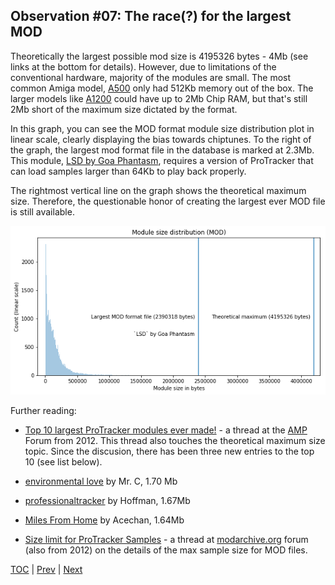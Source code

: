 ## Observation #07: The race(?) for the **largest** MOD

Theoretically the largest possible mod size is 4195326 bytes - 4Mb (see links at the bottom for details). However,
due to limitations of the conventional hardware, majority of the modules are small. The most common Amiga model, [A500](https://en.wikipedia.org/wiki/Amiga_500) only had 512Kb memory out of the box. The larger models like [A1200](https://en.wikipedia.org/wiki/Amiga_1200) could have up to 2Mb Chip RAM, but that's still 2Mb short of the maximum size dictated by the format. 

In this graph, you can see the MOD format module size distribution plot in linear scale, clearly displaying the bias towards chiptunes. To the right of the graph, the largest mod format file in the database is marked at 2.3Mb. This module, [LSD by Goa Phantasm](http://amp.dascene.net/downmod.php?index=118340), requires a version of ProTracker that can load samples larger than 64Kb to play back properly.

The rightmost vertical line on the graph shows the theoretical maximum size. Therefore, the questionable honor of creating the largest ever MOD file is still available.

![alt Largest module + theoretical maximum](ds_07.png "Largest module + theoretical maximum")

Further reading:

* [Top 10 largest ProTracker modules ever made!](http://amp.dascene.net/forum/index.php?topic=384.0) - a thread at the [AMP](https://amp.dascene.net) Forum from 2012. This thread also touches the theoretical maximum size topic. Since the discusion, there has been three new entries to the top 10 (see list below).

* [environmental love](https://amp.dascene.net/downmod.php?index=125108) by Mr. C, 1.70 Mb
* [professionaltracker](https://amp.dascene.net/downmod.php?index=136444) by Hoffman, 1.67Mb
* [Miles From Home](https://amp.dascene.net/downmod.php?index=143227) by Acechan, 1.64Mb


* [Size limit for ProTracker Samples](https://modarchive.org/forums/index.php?topic=3235.0) - a thread at [modarchive.org](https://modarchive.org) forum (also from 2012) on the details of the max sample size for MOD files.

[TOC](ds_toc.md) | [Prev](ds_06.md) | [Next](ds_08.md)